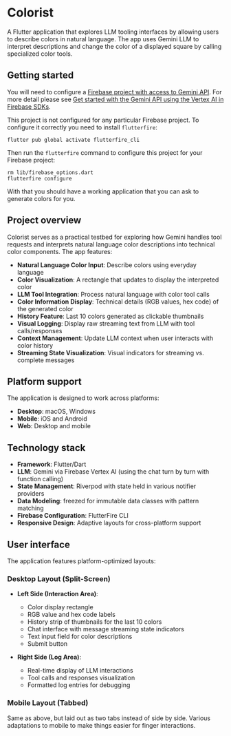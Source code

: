 # Colorist

A Flutter application that explores LLM tooling interfaces by allowing users to describe colors in natural language. The app uses Gemini LLM to interpret descriptions and change the color of a displayed square by calling specialized color tools.

## Getting started

You will need to configure a [Firebase project with access to Gemini API](https://firebase.google.com/docs/gemini-in-firebase/set-up-gemini). For more detail please see [Get started with the Gemini API using the Vertex AI in Firebase SDKs](https://firebase.google.com/docs/vertex-ai/get-started?platform=flutter).

This project is not configured for any particular Firebase project. To configure it correctly you need to install `flutterfire`:

```console
flutter pub global activate flutterfire_cli
```

Then run the `flutterfire` command to configure this project for your Firebase project:

```console
rm lib/firebase_options.dart
flutterfire configure
```

With that you should have a working application that you can ask to generate colors for you.

## Project overview

Colorist serves as a practical testbed for exploring how Gemini handles tool requests and interprets natural language color descriptions into technical color components. The app features:

- **Natural Language Color Input**: Describe colors using everyday language
- **Color Visualization**: A rectangle that updates to display the interpreted color
- **LLM Tool Integration**: Process natural language with color tool calls
- **Color Information Display**: Technical details (RGB values, hex code) of the generated color
- **History Feature**: Last 10 colors generated as clickable thumbnails
- **Visual Logging**: Display raw streaming text from LLM with tool calls/responses
- **Context Management**: Update LLM context when user interacts with color history
- **Streaming State Visualization**: Visual indicators for streaming vs. complete messages

## Platform support

The application is designed to work across platforms:

- **Desktop**: macOS, Windows
- **Mobile**: iOS and Android
- **Web**: Desktop and mobile

## Technology stack

- **Framework**: Flutter/Dart
- **LLM**: Gemini via Firebase Vertex AI (using the chat turn by turn with function calling)
- **State Management**: Riverpod with state held in various notifier providers
- **Data Modeling**: freezed for immutable data classes with pattern matching
- **Firebase Configuration**: FlutterFire CLI
- **Responsive Design**: Adaptive layouts for cross-platform support

## User interface

The application features platform-optimized layouts:

### Desktop Layout (Split-Screen)

- **Left Side (Interaction Area)**:
  - Color display rectangle
  - RGB value and hex code labels
  - History strip of thumbnails for the last 10 colors
  - Chat interface with message streaming state indicators
  - Text input field for color descriptions
  - Submit button

- **Right Side (Log Area)**:
  - Real-time display of LLM interactions
  - Tool calls and responses visualization
  - Formatted log entries for debugging

### Mobile Layout (Tabbed)

Same as above, but laid out as two tabs instead of side by side.
Various adaptations to mobile to make things easier for finger interactions.
